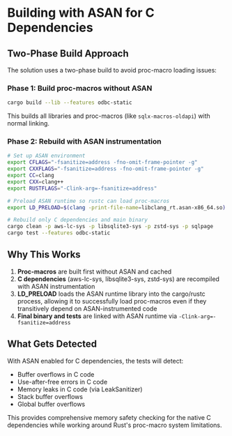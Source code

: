 # Building with ASAN for C Dependencies

## Two-Phase Build Approach

The solution uses a two-phase build to avoid proc-macro loading issues:

### Phase 1: Build proc-macros without ASAN
```bash
cargo build --lib --features odbc-static
```

This builds all libraries and proc-macros (like `sqlx-macros-oldapi`) with normal linking.

### Phase 2: Rebuild with ASAN instrumentation
```bash
# Set up ASAN environment
export CFLAGS="-fsanitize=address -fno-omit-frame-pointer -g"
export CXXFLAGS="-fsanitize=address -fno-omit-frame-pointer -g"
export CC=clang
export CXX=clang++
export RUSTFLAGS="-Clink-arg=-fsanitize=address"

# Preload ASAN runtime so rustc can load proc-macros
export LD_PRELOAD=$(clang -print-file-name=libclang_rt.asan-x86_64.so)

# Rebuild only C dependencies and main binary
cargo clean -p aws-lc-sys -p libsqlite3-sys -p zstd-sys -p sqlpage
cargo test --features odbc-static
```

## Why This Works

1. **Proc-macros** are built first without ASAN and cached
2. **C dependencies** (aws-lc-sys, libsqlite3-sys, zstd-sys) are recompiled with ASAN instrumentation
3. **LD_PRELOAD** loads the ASAN runtime library into the cargo/rustc process, allowing it to successfully load proc-macros even if they transitively depend on ASAN-instrumented code
4. **Final binary and tests** are linked with ASAN runtime via `-Clink-arg=-fsanitize=address`

## What Gets Detected

With ASAN enabled for C dependencies, the tests will detect:
- Buffer overflows in C code
- Use-after-free errors in C code
- Memory leaks in C code (via LeakSanitizer)
- Stack buffer overflows
- Global buffer overflows

This provides comprehensive memory safety checking for the native C dependencies while working around Rust's proc-macro system limitations.
